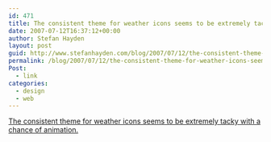 ```yaml
---
id: 471
title: The consistent theme for weather icons seems to be extremely tacky with a chance of animation.
date: 2007-07-12T16:37:12+00:00
author: Stefan Hayden
layout: post
guid: http://www.stefanhayden.com/blog/2007/07/12/the-consistent-theme-for-weather-icons-seems-to-be-extremely-tacky-with-a-chance-of-animation/
permalink: /blog/2007/07/12/the-consistent-theme-for-weather-icons-seems-to-be-extremely-tacky-with-a-chance-of-animation/
Post:
  - link
categories:
  - design
  - web
---
```

<a href="http://www.jdawiseman.com/papers/trivia/weather-icons.html">The consistent theme for weather icons seems to be extremely tacky with a chance of animation.</a>